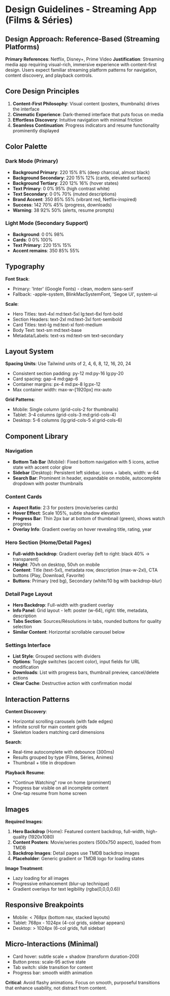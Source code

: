 # Design Guidelines - Streaming App (Films & Séries)

## Design Approach: Reference-Based (Streaming Platforms)

**Primary References**: Netflix, Disney+, Prime Video
**Justification**: Streaming media app requiring visual-rich, immersive experience with content-first design. Users expect familiar streaming platform patterns for navigation, content discovery, and playback controls.

## Core Design Principles

1. **Content-First Philosophy**: Visual content (posters, thumbnails) drives the interface
2. **Cinematic Experience**: Dark-themed interface that puts focus on media
3. **Effortless Discovery**: Intuitive navigation with minimal friction
4. **Seamless Continuation**: Progress indicators and resume functionality prominently displayed

## Color Palette

### Dark Mode (Primary)
- **Background Primary**: 220 15% 8% (deep charcoal, almost black)
- **Background Secondary**: 220 15% 12% (cards, elevated surfaces)
- **Background Tertiary**: 220 12% 16% (hover states)
- **Text Primary**: 0 0% 95% (high contrast white)
- **Text Secondary**: 0 0% 70% (muted descriptions)
- **Brand Accent**: 350 85% 55% (vibrant red, Netflix-inspired)
- **Success**: 142 70% 45% (progress, downloads)
- **Warning**: 38 92% 50% (alerts, resume prompts)

### Light Mode (Secondary Support)
- **Background**: 0 0% 98%
- **Cards**: 0 0% 100%
- **Text Primary**: 220 15% 15%
- **Accent remains**: 350 85% 55%

## Typography

**Font Stack**: 
- Primary: 'Inter' (Google Fonts) - clean, modern sans-serif
- Fallback: -apple-system, BlinkMacSystemFont, 'Segoe UI', system-ui

**Scale**:
- Hero Titles: text-4xl md:text-5xl lg:text-6xl font-bold
- Section Headers: text-2xl md:text-3xl font-semibold
- Card Titles: text-lg md:text-xl font-medium
- Body Text: text-sm md:text-base
- Metadata/Labels: text-xs md:text-sm text-secondary

## Layout System

**Spacing Units**: Use Tailwind units of 2, 4, 6, 8, 12, 16, 20, 24
- Consistent section padding: py-12 md:py-16 lg:py-20
- Card spacing: gap-4 md:gap-6
- Container margins: px-4 md:px-8 lg:px-12
- Max container width: max-w-[1920px] mx-auto

**Grid Patterns**:
- Mobile: Single column (grid-cols-2 for thumbnails)
- Tablet: 3-4 columns (grid-cols-3 md:grid-cols-4)
- Desktop: 5-6 columns (lg:grid-cols-5 xl:grid-cols-6)

## Component Library

### Navigation
- **Bottom Tab Bar** (Mobile): Fixed bottom navigation with 5 icons, active state with accent color glow
- **Sidebar** (Desktop): Persistent left sidebar, icons + labels, width: w-64
- **Search Bar**: Prominent in header, expandable on mobile, autocomplete dropdown with poster thumbnails

### Content Cards
- **Aspect Ratio**: 2:3 for posters (movie/series cards)
- **Hover Effect**: Scale 105%, subtle shadow elevation
- **Progress Bar**: Thin 2px bar at bottom of thumbnail (green), shows watch progress
- **Overlay Info**: Gradient overlay on hover revealing title, rating, year

### Hero Section (Home/Detail Pages)
- **Full-width backdrop**: Gradient overlay (left to right: black 40% → transparent)
- **Height**: 70vh on desktop, 50vh on mobile
- **Content**: Title (text-5xl), metadata row, description (max-w-2xl), CTA buttons (Play, Download, Favorite)
- **Buttons**: Primary (red bg), Secondary (white/10 bg with backdrop-blur)

### Detail Page Layout
- **Hero Backdrop**: Full-width with gradient overlay
- **Info Panel**: Grid layout - left: poster (w-64), right: title, metadata, description
- **Tabs Section**: Sources/Résolutions in tabs, rounded buttons for quality selection
- **Similar Content**: Horizontal scrollable carousel below

### Settings Interface
- **List Style**: Grouped sections with dividers
- **Options**: Toggle switches (accent color), input fields for URL modification
- **Downloads**: List with progress bars, thumbnail preview, cancel/delete actions
- **Clear Cache**: Destructive action with confirmation modal

## Interaction Patterns

**Content Discovery**:
- Horizontal scrolling carousels (with fade edges)
- Infinite scroll for main content grids
- Skeleton loaders matching card dimensions

**Search**:
- Real-time autocomplete with debounce (300ms)
- Results grouped by type (Films, Séries, Animes)
- Thumbnail + title in dropdown

**Playback Resume**:
- "Continue Watching" row on home (prominent)
- Progress bar visible on all incomplete content
- One-tap resume from home screen

## Images

**Required Images**:
1. **Hero Backdrop** (Home): Featured content backdrop, full-width, high-quality (1920x1080)
2. **Content Posters**: Movie/series posters (500x750 aspect), loaded from TMDB
3. **Backdrop Images**: Detail pages use TMDB backdrop images
4. **Placeholder**: Generic gradient or TMDB logo for loading states

**Image Treatment**:
- Lazy loading for all images
- Progressive enhancement (blur-up technique)
- Gradient overlays for text legibility (rgba(0,0,0,0.6))

## Responsive Breakpoints

- Mobile: < 768px (bottom nav, stacked layouts)
- Tablet: 768px - 1024px (4-col grids, sidebar appears)
- Desktop: > 1024px (6-col grids, full sidebar)

## Micro-Interactions (Minimal)

- Card hover: subtle scale + shadow (transform duration-200)
- Button press: scale-95 active state
- Tab switch: slide transition for content
- Progress bar: smooth width animation

**Critical**: Avoid flashy animations. Focus on smooth, purposeful transitions that enhance usability, not distract from content.